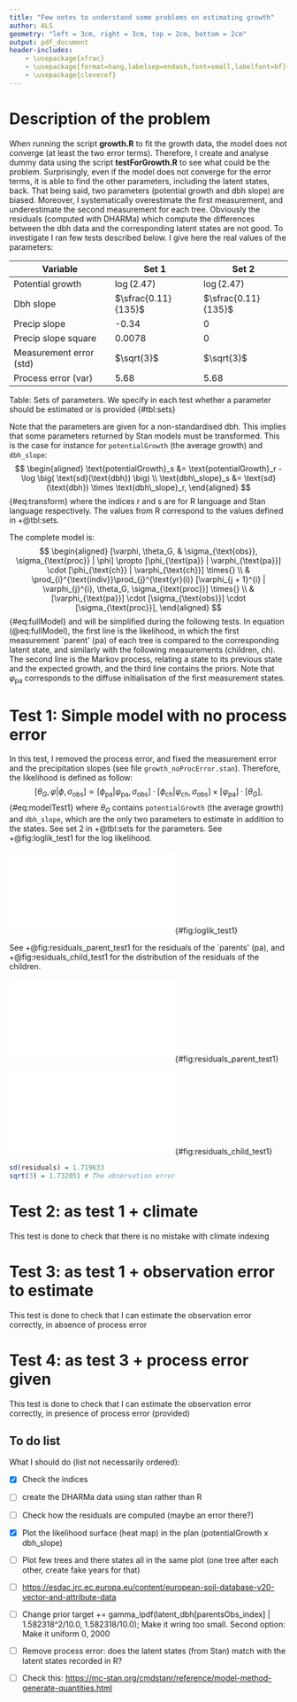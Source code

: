 ```yaml
---
title: "Few notes to understand some problems on estimating growth"
author: ALS
geometry: "left = 3cm, right = 3cm, top = 2cm, bottom = 2cm"
output: pdf_document
header-includes:
	- \usepackage{xfrac}
	- \usepackage[format=hang,labelsep=endash,font=small,labelfont=bf]{caption}
	- \usepackage{cleveref}
---
```


# Description of the problem 
When running the script **growth.R** to fit the growth data, the model does not converge (at least the two error terms). Therefore, I create and analyse dummy data using the script **testForGrowth.R** to see what could be the problem. Surprisingly, even if the model does not converge for the error terms, it is able to find the other parameters, including the latent states, back. That being said, two parameters (potential growth and dbh slope) are biased. Moreover, I systematically overestimate the first measurement, and underestimate the second measurement for each tree. Obviously the residuals (computed with DHARMa) which compute the differences between the dbh data and the corresponding latent states are not good. To investigate I ran few tests described below. I give here the real values of the parameters:

| Variable                | Set 1               | Set 2               |
|-------------------------|---------------------|---------------------|
| Potential growth        | $\log(2.47)$        | $\log(2.47)$        |
| Dbh slope               | $\sfrac{0.11}{135}$ | $\sfrac{0.11}{135}$ |
| Precip slope            | -0.34               | 0                   |
| Precip slope square     | 0.0078              | 0                   |
| Measurement error (std) | $\sqrt{3}$          | $\sqrt{3}$          |
| Process error (var)     | 5.68                | 5.68                |

Table: Sets of parameters. We specify in each test whether a parameter should be estimated or is provided {#tbl:sets}

Note that the parameters are given for a non-standardised dbh. This implies that some parameters returned by Stan models must be transformed. This is the case for instance for `potentialGrowth` (the average growth) and `dbh_slope`:
$$
\begin{aligned}
	\text{potentialGrowth}_s &= \text{potentialGrowth}_r - \log \big( \text{sd}(\text{dbh}) \big) \\
	\text{dbh\_slope}_s &= \text{sd}(\text{dbh}) \times \text{dbh\_slope}_r,
\end{aligned}
$$ {#eq:transform}
where the indices r and s are for R language and Stan language respectively. The values from R correspond to the values defined in +@tbl:sets.

The complete model is:
$$
\begin{aligned}
	[\varphi, \theta_G, & \sigma_{\text{obs}}, \sigma_{\text{proc}} | \phi] \propto [\phi_{\text{pa}} | \varphi_{\text{pa}}] \cdot [\phi_{\text{ch}} | \varphi_{\text{ch}}] \times{} \\
	& \prod_{i}^{\text{indiv}}\prod_{j}^{\text{yr}(i)} [\varphi_{j + 1}^{i} | \varphi_{j}^{i}, \theta_G, \sigma_{\text{proc}}] \times{} \\
	& [\varphi_{\text{pa}}] \cdot [\sigma_{\text{obs}}] \cdot [\sigma_{\text{proc}}],
\end{aligned}
$$ {#eq:fullModel}
and will be simplified during the following tests. In equation (@eq:fullModel), the first line is the likelihood, in which the first measurement `parent' (pa) of each tree is compared to the corresponding latent state, and similarly with the following measurements (children, ch). The second line is the Markov process, relating a state to its previous state and the expected growth, and the third line contains the priors. Note that $\varphi_{\text{pa}}$ corresponds to the diffuse initialisation of the first measurement states.

# Test 1: Simple model with no process error
In this test, I removed the process error, and fixed the measurement error and the precipitation slopes (see file `growth_noProcError.stan`). Therefore, the likelihood is defined as follow:
$$
	[\theta_G, \varphi | \phi, \sigma_{\text{obs}}] \propto [\phi_{\text{pa}} | \varphi_{\text{pa}}, \sigma_{\text{obs}}] \cdot [\phi_{\text{ch}} | \varphi_{\text{ch}}, \sigma_{\text{obs}}] \times
		[\varphi_{\text{pa}}] \cdot [\theta_G],
$$ {#eq:modelTest1}
where $\theta_G$ contains `potentialGrowth` (the average growth) and `dbh_slope`, which are the only two parameters to estimate in addition to the states. See set 2 in +@tbl:sets for the parameters. See +@fig:loglik_test1 for the log likelihood.

![Log-likelihood for test 1. Note that I had to transform the estimated parameters provided by Stan, using +@eq:transform](./Tilia_platyphyllos/test_noProcError_measureErrorFixed_prSlopesNull.pdf "Log-likelihood for test 1"){#fig:loglik_test1}

See +@fig:residuals_parent_test1 for the residuals of the `parents' (pa), and +@fig:residuals_child_test1 for the distribution of the residuals of the children.

![Residuals of the parent, using model @eq:modelTest1](./residuals_parent_test1.pdf "Residuals for test 1 (parents)"){#fig:residuals_parent_test1}

![Residuals of the children, using model @eq:modelTest1](./residuals_child_test1.pdf "Residuals for test 1 (children)"){#fig:residuals_child_test1}


```r
sd(residuals) = 1.719633
sqrt(3) = 1.732051 # The observation error
```

# Test 2: as test 1 + climate
This test is done to check that there is no mistake with climate indexing

# Test 3: as test 1 + observation error to estimate
This test is done to check that I can estimate the observation error correctly, in absence of process error

# Test 4: as test 3 + process error given
This test is done to check that I can estimate the observation error correctly, in presence of process error (provided)

<!-- ## Test 1: Fix both error terms
1. I fix both error terms in Stan to their corresponding values from R (see +@tbl:set1).
2. I got biased values for potential growth and dbh slope. The slopes for precipitation are found back, and the latent states have reasonable values although biased.
3. I saved the results under the name 'test_errorFixed.rds'

Added remark after I made test 2: The seed used in this test is the woodstock seed `1969-08-18` (which incidentally equals 1943).

## Test 2: Same as 1 + provide the latent states
Both error terms are fixed, and the 'latent' states are known (so it is not latent any more by definition). The likelihood is therefore:
$$
[\theta_G | \varphi, \sigma_p] \propto \prod_i \prod_j [\varphi_{j + 1}^i | \varphi_j^i, \sigma_p, \theta_G] \times [\theta_G]
$$
where $\theta_G$ is the vector of parameters for growth, $\sigma_p$ the process error (fixed), and $\varphi$ is the vector of latent states (known). The complex index game were checked for the expected_latent_dbh: `count + j - 1` and `climate_index[i] + j - 2`.

## Test 3: Same as 2, with only two parameters to estimate
To test for regression dilution, I fixed the precipitation slopes to 0 and fit the data (generated with `set.seed(123)`). In this case, it worked, I could find back the two remaining parameters to estimate, which are `potentialGrowth` and `dbh_slope`. The likelihood is the same as in test 2, except that $\theta_G$ contains only two parameters.

![Log-likelihood for test 3](./Tilia_platyphyllos/test_errorsFixed_latentGiven_prSlopesNull_seed=123.pdf "Log-likelihood for test 3")

## Test 4: Same as 3, but the latent states are not provided
So this test is like the third one, but the states are not given and must be estimated. Although I am able to estimate the parameters back, there is still a problem in the residuals. Here are the estimated parameters (Tab. @tbl:values_test3), which can be compared to the real values in Tab. @tbl:set1. 

| Variable		   | mean      | sd
|------------------|-----------|---
| lp__  	       |  56446.97 | 90.73
| potential growth | -2.26     | 0.00
| dbh slope  	   |  0.11 	   | 0.00

Table: Values of the estimated parameters for test 3. {#tbl:values_test3}

Plotting the difference in Fig  between measured and simulated (from the chains) shows that the first measurement (parent) and the last measurement (child) should be separated in the analysis of the residuals. Here, each point represent the average residuals over 3000 draws (from Stan). As can be seen, many trees are biased! Ideally, the average would be 0 for each tree.

![Average difference of sampled states versus measured states for the parents (left to the red line) and children (right to the red line)](./meanDiff.pdf "Average difference of simulated versus measured"){#fig:avg_residuals3 width=65%}
 -->

## To do list
What I should do (list not necessarily ordered):

- [x] Check the indices
- [ ] create the DHARMa data using stan rather than R
- [ ] Check how the residuals are computed (maybe an error there?)
- [x] Plot the likelihood surface (heat map) in the plan (potentialGrowth x dbh_slope)
- [ ] Plot few trees and there states all in the same plot (one tree after each other, create fake years for that)
- [ ] https://esdac.jrc.ec.europa.eu/content/european-soil-database-v20-vector-and-attribute-data
- [ ] Change prior target += gamma_lpdf(latent_dbh[parentsObs_index] | 1.582318^2/10.0, 1.582318/10.0); Make it wring too small. Second option: Make it uniform 0, 2000
- [ ] Remove process error: does the latent states (from Stan) match with the latent states recorded in R?
- [ ] Check this: https://mc-stan.org/cmdstanr/reference/model-method-generate-quantities.html

